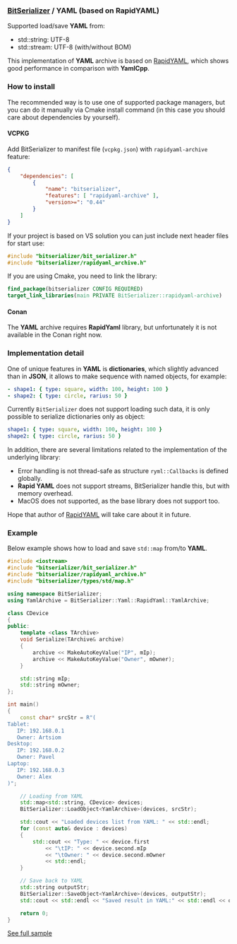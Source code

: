 ### [BitSerializer](../README.md) / YAML (based on RapidYAML)

Supported load/save **YAML** from:

- std::string: UTF-8
- std::stream: UTF-8 (with/without BOM)

This implementation of **YAML** archive is based on [RapidYAML](https://github.com/biojppm/rapidyaml), which shows good performance in comparison with **YamlCpp**.

### How to install
The recommended way is to use one of supported package managers, but you can do it manually via Cmake install command (in this case you should care about dependencies by yourself).
#### VCPKG
Add BitSerializer to manifest file (`vcpkg.json`) with `rapidyaml-archive` feature:
```json
{
    "dependencies": [
        {
            "name": "bitserializer",
            "features": [ "rapidyaml-archive" ],
            "version>=": "0.44"
        }
    ]
}
```
If your project is based on VS solution you can just include next header files for start use:
```cpp
#include "bitserializer/bit_serializer.h"
#include "bitserializer/rapidyaml_archive.h"
```
If you are using Cmake, you need to link the library:
```cmake
find_package(bitserializer CONFIG REQUIRED)
target_link_libraries(main PRIVATE BitSerializer::rapidyaml-archive)
```
#### Conan
The **YAML** archive requires **RapidYaml** library, but unfortunately it is not available in the Conan right now.

### Implementation detail
One of unique features in **YAML** is **dictionaries**, which slightly advanced than in **JSON**, it allows to make sequence with named objects, for example:
```yaml
- shape1: { type: square, width: 100, height: 100 }
- shape2: { type: circle, rarius: 50 }
```
Currently `BitSerializer` does not support loading such data, it is only possible to serialize dictionaries only as object:
```yaml
shape1: { type: square, width: 100, height: 100 }
shape2: { type: circle, rarius: 50 }
```

In addition, there are several limitations related to the implementation of the underlying library:

- Error handling is not thread-safe as structure `ryml::Callbacks` is defined globally.
- **Rapid YAML** does not support streams, BitSerializer handle this, but with memory overhead.
- MacOS does not supported, as the base library does not support too.

Hope that author of [RapidYAML](https://github.com/biojppm/rapidyaml) will take care about it in future.

### Example
Below example shows how to load and save `std::map` from/to **YAML**.
```cpp
#include <iostream>
#include "bitserializer/bit_serializer.h"
#include "bitserializer/rapidyaml_archive.h"
#include "bitserializer/types/std/map.h"

using namespace BitSerializer;
using YamlArchive = BitSerializer::Yaml::RapidYaml::YamlArchive;

class СDevice
{
public:
	template <class TArchive>
	void Serialize(TArchive& archive)
	{
		archive << MakeAutoKeyValue("IP", mIp);
		archive << MakeAutoKeyValue("Owner", mOwner);
	}

	std::string mIp;
	std::string mOwner;
};

int main()
{
	const char* srcStr = R"(
Tablet:
   IP: 192.168.0.1
   Owner: Artsiom
Desktop:
   IP: 192.168.0.2
   Owner: Pavel
Laptop:
   IP: 192.168.0.3
   Owner: Alex
)";

	// Loading from YAML
	std::map<std::string, СDevice> devices;
	BitSerializer::LoadObject<YamlArchive>(devices, srcStr);

	std::cout << "Loaded devices list from YAML: " << std::endl;
	for (const auto& device : devices)
	{
		std::cout << "Type: " << device.first
			<< "\tIP: " << device.second.mIp
			<< "\tOwner: " << device.second.mOwner
			<< std::endl;
	}

	// Save back to YAML
	std::string outputStr;
	BitSerializer::SaveObject<YamlArchive>(devices, outputStr);
	std::cout << std::endl << "Saved result in YAML:" << std::endl << outputStr << std::endl;

	return 0;
}
```
[See full sample](../samples/serialize_map_to_yaml/serialize_map_to_yaml.cpp)
